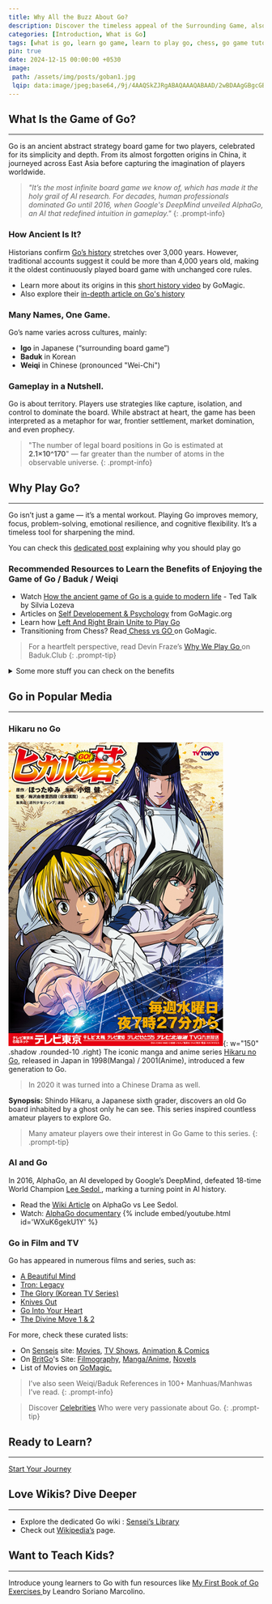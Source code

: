 ```yaml
---
title: Why All the Buzz About Go?
description: Discover the timeless appeal of the Surrounding Game, also known as Go (Igo/Baduk/Weiqi) in 2025.
categories: [Introduction, What is Go]
tags: [what is go, learn go game, learn to play go, chess, go game tutorial, learn go]
pin: true
date: 2024-12-15 00:00:00 +0530
image: 
 path: /assets/img/posts/goban1.jpg
 lqip: data:image/jpeg;base64,/9j/4AAQSkZJRgABAQAAAQABAAD/2wBDAAgGBgcGBQgHBwcJCQgKDBQNDAsLDBkSEw8UHRofHh0aHBwgJC4nICIsIxwcKDcpLDAx
---
```


## What Is the Game of Go?

---

Go is an ancient abstract strategy board game for two players, celebrated for its simplicity and depth. From its almost forgotten origins in China, it journeyed across East Asia before capturing the imagination of players worldwide.

> _"It’s the most infinite board game we know of, which has made it the holy grail of AI research. For decades, human professionals dominated Go until 2016, when Google's DeepMind unveiled AlphaGo, an AI that redefined intuition in gameplay."_
{: .prompt-info}


### How Ancient Is It?

Historians confirm <a href="https://senseis.xmp.net/?HistoryOfGo" target="_blank" rel="nofollow noopener noreferrer">
Go’s history</a> stretches over 3,000 years. However, traditional accounts suggest it could be more than 4,000 years old, making it the oldest continuously played board game with unchanged core rules.
- Learn more about its origins in this <a href="https://youtu.be/EN10EHNdJjQ?si=ZKZ2nakaR8rE7urO" target="_blank" rel="nofollow noopener noreferrer">short history video</a> by GoMagic.
- Also explore their <a href="https://gomagic.org/history-of-go/" target="_blank" rel="nofollow noopener noreferrer"> in-depth article on Go's history</a>

### Many Names, One Game.

Go’s name varies across cultures, mainly:
- **Igo** in Japanese (“surrounding board game”)
- **Baduk** in Korean
- **Weiqi** in Chinese (pronounced "Wei-Chi")

### Gameplay in a Nutshell.

Go is about territory. Players use strategies like capture, isolation, and control to dominate the board. While abstract at heart, the game has been interpreted as a metaphor for war, frontier settlement, market domination, and even prophecy.

> "The number of legal board positions in Go is estimated at **2.1×10^170**" — far greater than the number of atoms in the observable universe.
{: .prompt-info}

## Why Play Go?

---

Go isn’t just a game — it’s a mental workout. Playing Go improves memory, focus, problem-solving, emotional resilience, and cognitive flexibility. It’s a timeless tool for sharpening the mind.

You can check this [dedicated post](/posts/benefits) explaining why you should play go

### Recommended Resources to Learn the Benefits of Enjoying the Game of Go / Baduk / Weiqi

- Watch <a href="https://youtu.be/wQuh9YI8rn0?si=IyLDYDlPhlmGkz2v" target="_blank" rel="nofollow noopener noreferrer">How the ancient game of Go is a guide to modern life</a> - Ted Talk by Silvia Lozeva
- Articles on <a href='https://gomagic.org/go-articles/psychology-and-self-development/' target='_blank' rel="nofollow noopener noreferrer"> Self Developement & Psychology</a> from GoMagic.org
- Learn how <a href='https://gomagic.org/go-game/' target='_blank' rel="nofollow noopener noreferrer"> Left And Right Brain Unite to Play Go </a>
- Transitioning from Chess? Read<a href='https://gomagic.org/chess-go/' target='_blank' rel="nofollow noopener noreferrer"> Chess vs GO </a> on GoMagic.

> For a heartfelt perspective, read Devin Fraze’s <a href='https://blog.baduk.club/why-we-play' target='_blank' rel="nofollow noopener noreferrer"> Why We Play Go </a>on Baduk.Club
{: .prompt-tip}

<details>
<summary>Some more stuff you can check on the benefits</summary>
<div markdown="1">
- Check out the<a href='https://weiqi-to-go.net/benefits-of-weiqi/' target='_blank' rel="nofollow noopener noreferrer"> Benefits of Weiqi </a>
- Explore<a href='https://gameofgo.app/learn/5-reasons-why-playing-game-of-go' target='_blank' rel="nofollow noopener noreferrer"> 5 Reasons to Play Go </a> at GameOfGo.app
- Read<a href="https://gopsychology.uk/" target="_blank" rel="nofollow noopener noreferrer"> GoPsychology</a>
- <a href="https://youtu.be/SrqAlN8JZPs?si=fvFSKQKmz1aVzajh" target="_blank">A wonderful video</a> by Here We GO.
</div>
</details>

## Go in Popular Media

---

### Hikaru no Go

![](/assets/img/posts/hng.jpg){: w="150" .shadow .rounded-10 .right}
The iconic manga and anime series <a href='https://en.wikipedia.org/wiki/Hikaru_no_Go' target='_blank' rel="nofollow noopener noreferrer">Hikaru no Go</a>, released in Japan in 1998(Manga) / 2001(Anime), introduced a few generation to Go.

> In 2020 it was turned into a Chinese Drama as well.

**Synopsis:** Shindo Hikaru, a Japanese sixth grader, discovers an old Go board inhabited by a ghost only he can see. This series inspired countless amateur players to explore Go. 

> Many amateur players owe their interest in Go Game to this series.
{: .prompt-tip}

### AI and Go

In 2016, AlphaGo, an AI developed by Google’s DeepMind, defeated 18-time World Champion <a href='https://en.wikipedia.org/wiki/Lee_Sedol' target='_blank' rel="nofollow noopener noreferrer"> Lee Sedol </a>, marking a turning point in AI history.
- Read the <a href='https://en.wikipedia.org/wiki/AlphaGo_versus_Lee_Sedol' target='_blank' rel="nofollow noopener noreferrer"> Wiki Article</a> on AlphaGo vs Lee Sedol.
- Watch: <a href='https://youtu.be/WXuK6gekU1Y' target='_blank' rel="nofollow noopener noreferrer">AlphaGo documentary</a>
{% include embed/youtube.html id='WXuK6gekU1Y' %}

### Go in Film and TV

Go has appeared in numerous films and series, such as:
- <a href="https://en.wikipedia.org/wiki/A_Beautiful_Mind_(film)" target="_blank" rel="nofollow noopener noreferrer">A Beautiful Mind</a>
- <a href="https://en.wikipedia.org/wiki/Tron:_Legacy" target="_blank" rel="nofollow noopener noreferrer">Tron: Legacy</a>
- <a href="https://en.wikipedia.org/wiki/The_Glory_(TV_series)" target="_blank" rel="nofollow noopener noreferrer">The Glory (Korean TV Series)</a>
- <a href="https://en.wikipedia.org/wiki/Knives_Out" target="_blank" rel="nofollow noopener noreferrer">Knives Out</a>
- <a href="https://www.youtube.com/playlist?list=PLIPiKkS-FpK-AgFy-U8nHgQJfEMvPnn3T" target="_blank" rel="nofollow noopener noreferrer">Go Into Your Heart</a>
- <a href="https://en.wikipedia.org/wiki/The_Divine_Move" target="_blank" rel="nofollow noopener noreferrer">The Divine Move 1 & 2</a>

For more, check these curated lists:
- On <a href="https://senseis.xmp.net" target="_blank" rel="nofollow noopener noreferrer">Senseis</a> site: <a href="https://senseis.xmp.net/?Movies"  target="_blank" rel="nofollow noopener noreferrer">Movies</a>, <a href="https://senseis.xmp.net/?Television" target="_blank" rel="nofollow noopener noreferrer">TV Shows</a>, <a href="https://senseis.xmp.net/?AnimeAndGraphicArts" target="_blank" rel="nofollow noopener noreferrer">Animation & Comics</a>
- On <a href="https://www.britgo.org/" target="_blank" rel="nofollow noopener noreferrer">BritGo</a>'s Site: <a href="https://www.britgo.org/filmography"  target="_blank" rel="nofollow noopener noreferrer">Filmography</a>, <a href="https://www.britgo.org/general/manga" target="_blank" rel="nofollow noopener noreferrer">Manga/Anime</a>,
<a href="https://www.britgo.org/general/novels.html" target="_blank" rel="nofollow noopener noreferrer">Novels</a>
- List of Movies on <a href="https://gomagic.org/go-movies/" target="_blank" rel="nofollow noopener noreferrer">GoMagic.</a>

> I’ve also seen Weiqi/Baduk References in 100+ Manhuas/Manhwas I’ve read.
{: .prompt-info}

> Discover <a href="https://www.britgo.org/general/celeb/index.html"  target="_blank" rel="nofollow noopener noreferrer">Celebrities</a> Who were very passionate about Go.
{: .prompt-tip}

## Ready to Learn?

---

<a class="journey" href="/posts/How-to-use-Roadmap/">Start Your Journey</a>

## Love Wikis? Dive Deeper

---

- Explore the dedicated Go wiki : <a href="https://senseis.xmp.net/?StartingPoints" target="_blank" rel="nofollow noopener noreferrer"> Sensei’s Library </a>
- Check out <a href="https://en.wikipedia.org/wiki/Go_(game)" target="_blank" rel="nofollow noopener noreferrer"> Wikipedia’s</a> page.

## Want to Teach Kids?

---

Introduce young learners to Go with fun resources like <a href="https://github.com/sorianom/kids-go-books" target="_blank" rel="nofollow noopener noreferrer"> My First Book of Go Exercises </a> by Leandro Soriano Marcolino.
